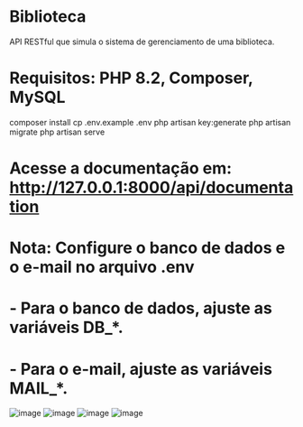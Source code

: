 # Biblioteca
API RESTful que simula o sistema de gerenciamento de uma biblioteca.

# Requisitos: PHP 8.2, Composer, MySQL

composer install
cp .env.example .env
php artisan key:generate
php artisan migrate
php artisan serve

# Acesse a documentação em: http://127.0.0.1:8000/api/documentation

# Nota: Configure o banco de dados e o e-mail no arquivo .env
#        - Para o banco de dados, ajuste as variáveis DB_*.
#        - Para o e-mail, ajuste as variáveis MAIL_*.
![image](https://github.com/user-attachments/assets/d619619e-83df-44de-a451-a8ba9c5d2f4f)
![image](https://github.com/user-attachments/assets/d5ab57fb-4bb8-48c9-90da-b5154682599a)
![image](https://github.com/user-attachments/assets/ffe845be-4973-4bc3-bec5-4026161b825d)
![image](https://github.com/user-attachments/assets/20996ef1-1110-4018-a6b7-9c5d13606b0c)
